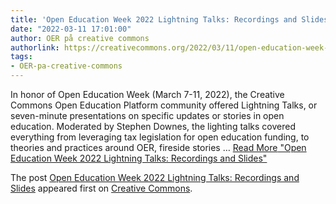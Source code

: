 ```yaml
---
title: 'Open Education Week 2022 Lightning Talks: Recordings and Slides'
date: "2022-03-11 17:01:00"
author: OER på creative commons
authorlink: https://creativecommons.org/2022/03/11/open-education-week-2022-lightning-talks-recordings-and-slides/
tags:
- OER-pa-creative-commons
---
```

<p>In honor of Open Education Week (March 7-11, 2022), the Creative Commons Open Education Platform community offered Lightning Talks, or  seven-minute presentations on specific updates or stories in open education. Moderated by Stephen Downes, the lighting talks covered everything from leveraging tax legislation for open education funding, to theories and practices around OER, fireside stories &#8230; <a href="https://creativecommons.org/2022/03/11/open-education-week-2022-lightning-talks-recordings-and-slides/" class="more-link">Read More<span class="screen-reader-text"> "Open Education Week 2022 Lightning Talks: Recordings and Slides"</span></a></p>
<p>The post <a rel="nofollow" href="https://creativecommons.org/2022/03/11/open-education-week-2022-lightning-talks-recordings-and-slides/">Open Education Week 2022 Lightning Talks: Recordings and Slides</a> appeared first on <a rel="nofollow" href="https://creativecommons.org">Creative Commons</a>.</p>
